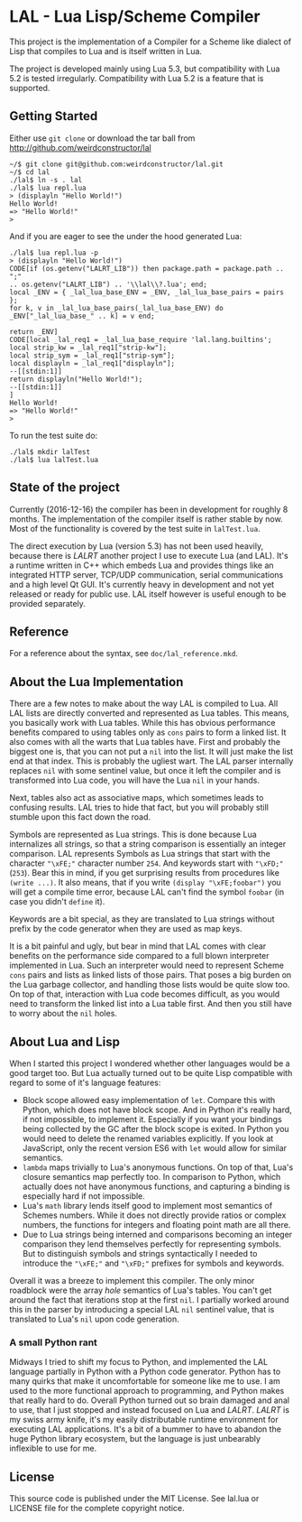 LAL - Lua Lisp/Scheme Compiler
==============================

This project is the implementation of a Compiler for a Scheme like dialect of Lisp
that compiles to Lua and is itself written in Lua.

The project is developed mainly using Lua 5.3, but compatibility with Lua 5.2
is tested irregularly. Compatibility with Lua 5.2 is a feature that is supported.

Getting Started
---------------

Either use `git clone` or download the tar ball from http://github.com/weirdconstructor/lal


    ~/$ git clone git@github.com:weirdconstructor/lal.git
    ~/$ cd lal
    ./lal$ ln -s . lal
    ./lal$ lua repl.lua
    > (displayln "Hello World!")
    Hello World!
    => "Hello World!"
    >

And if you are eager to see the under the hood generated Lua:

    ./lal$ lua repl.lua -p
    > (displayln "Hello World!")
    CODE[if (os.getenv("LALRT_LIB")) then package.path = package.path .. ";"
    .. os.getenv("LALRT_LIB") .. '\\lal\\?.lua'; end;
    local _ENV = { _lal_lua_base_ENV = _ENV, _lal_lua_base_pairs = pairs };
    for k, v in _lal_lua_base_pairs(_lal_lua_base_ENV) do
    _ENV["_lal_lua_base_" .. k] = v end;

    return _ENV]
    CODE[local _lal_req1 = _lal_lua_base_require 'lal.lang.builtins';
    local strip_kw = _lal_req1["strip-kw"];
    local strip_sym = _lal_req1["strip-sym"];
    local displayln = _lal_req1["displayln"];
    --[[stdin:1]]
    return displayln("Hello World!");
    --[[stdin:1]]
    ]
    Hello World!
    => "Hello World!"
    >

To run the test suite do:

    ./lal$ mkdir lalTest
    ./lal$ lua lalTest.lua

State of the project
--------------------

Currently (2016-12-16) the compiler has been in development for roughly 8 months.
The implementation of the compiler itself is rather stable by now. Most of the
functionality is covered by the test suite in `lalTest.lua`.

The direct execution by Lua (version 5.3) has not been used heavily, because
there is _LALRT_ another project I use to execute Lua (and LAL). It's a runtime
written in C++ which embeds Lua and provides things like an integrated HTTP server,
TCP/UDP communication, serial communications and a high level Qt GUI. It's currently
heavy in development and not yet released or ready for public use.
LAL itself however is useful enough to be provided separately.

Reference
---------

For a reference about the syntax, see `doc/lal_reference.mkd`.

About the Lua Implementation
----------------------------

There are a few notes to make about the way LAL is compiled to Lua.
All LAL lists are directly converted and represented as Lua tables.
This means, you basically work with Lua tables. While this has obvious
performance benefits compared to using tables only as `cons` pairs to
form a linked list. It also comes with all the warts that Lua tables
have. First and probably the biggest one is, that you can not put a `nil`
into the list. It will just make the list end at that index.
This is probably the ugliest wart. The LAL parser internally replaces
`nil` with some sentinel value, but once it left the compiler and is
transformed into Lua code, you will have the Lua `nil` in your hands.

Next, tables also act as associative maps, which sometimes leads to confusing
results. LAL tries to hide that fact, but you will probably still stumble upon
this fact down the road.

Symbols are represented as Lua strings. This is done because Lua internalizes all
strings, so that a string comparison is essentially an integer comparison.
LAL represents Symbols as Lua strings that start with the character `"\xFE;"`
character number `254`. And keywords start with `"\xFD;"` (`253`).
Bear this in mind, if you get surprising results from
procedures like `(write ...)`. It also means, that if you write
`(display "\xFE;foobar")` you will get a compile time error, because LAL can't
find the symbol `foobar` (in case you didn't `define` it).

Keywords are a bit special, as they are translated to Lua strings without
prefix by the code generator when they are used as map keys.

It is a bit painful and ugly, but bear in mind that LAL comes with clear benefits
on the performance side compared to a full blown interpreter implemented in Lua.
Such an interpreter would need to represent Scheme `cons` pairs and lists as linked
lists of those pairs. That poses a big burden on the Lua garbage collector, and
handling those lists would be quite slow too. On top of that, interaction with
Lua code becomes difficult, as you would need to transform the linked
list into a Lua table first. And then you still have to worry about the `nil` holes.

About Lua and Lisp
------------------

When I started this project I wondered whether other languages would be
a good target too. But Lua actually turned out to be quite Lisp compatible
with regard to some of it's language features:

* Block scope allowed easy implementation of `let`.
  Compare this with Python, which does not have block scope. And in Python
  it's really hard, if not impossible, to implement it. Especially if you
  want your bindings being collected by the GC after the block scope is
  exited. In Python you would need to delete the renamed variables explicitly.
  If you look at JavaScript, only the recent version ES6 with `let` would
  allow for similar semantics.
* `lambda` maps trivially to Lua's anonymous functions. On top of that,
  Lua's closure semantics map perfectly too. In comparison to Python, which
  actually does not have anonymous functions, and capturing a binding is
  especially hard if not impossible.
* Lua's `math` library lends itself good to implement most semantics of
  Schemes numbers. While it does not directly provide ratios or complex numbers,
  the functions for integers and floating point math are all there.
* Due to Lua strings being interned and comparisons becoming an integer
  comparison they lend themselves perfectly for representing symbols.
  But to distinguish symbols and strings syntactically I needed to introduce
  the `"\xFE;"` and `"\xFD;"` prefixes for symbols and keywords.

Overall it was a breeze to implement this compiler. The only minor roadblock
were the array _hole_ semantics of Lua's tables. You can't get around the fact
that iterations stop at the first `nil`. I partially worked around this in
the parser by introducing a special LAL `nil` sentinel value, that is translated
to Lua's `nil` upon code generation. 

### A small Python rant

Midways I tried to shift my focus to Python, and implemented the LAL language
partially in Python with a Python code generator. Python has to many quirks that
make it uncomfortable for someone like me to use. I am used to the more functional
approach to programming, and Python makes that really hard to do. Overall Python
turned out so brain damaged and anal to use, that I just stopped and instead focused
on Lua and _LALRT_. _LALRT_ is my swiss army knife, it's my easily distributable
runtime environment for executing LAL applications.
It's a bit of a bummer to have to abandon the huge Python library ecosystem,
but the language is just unbearably inflexible to use for me.

License
-------

This source code is published under the MIT License. See lal.lua or LICENSE
file for the complete copyright notice.
